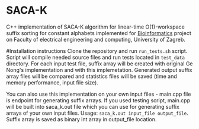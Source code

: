 # SACA-K

C++ implementation of SACA-K algorithm for linear-time O(1)-workspace suffix sorting for constant alphabets implemented for [Bioinformatics](https://www.fer.unizg.hr/predmet/bio) project on Faculty of electrical engineering and computing, University of Zagreb.

#Installation instructions
Clone the repository and run `run_tests.sh` script. Script will compile needed source files and run tests located in `test_data` directory. For each input test file, suffix array will be created with original Ge Nong's implementation and with this implemetation. Generated output suffix array files will be compared and statistics files will be saved (time and memory performance, input file size).

You can also use this implementation on your own input files - main.cpp file is endpoint for generating suffix arrays. If you used testing script, main.cpp will be built into saca_k.out file which you can use for generating suffix arrays of your own input files. Usage: `saca_k.out input_file output_file`. Suffix array is saved as binary int array in output_file location.